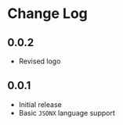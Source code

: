 # Change Log

## 0.0.2

- Revised logo

## 0.0.1

- Initial release
- Basic `JSONX` language support
